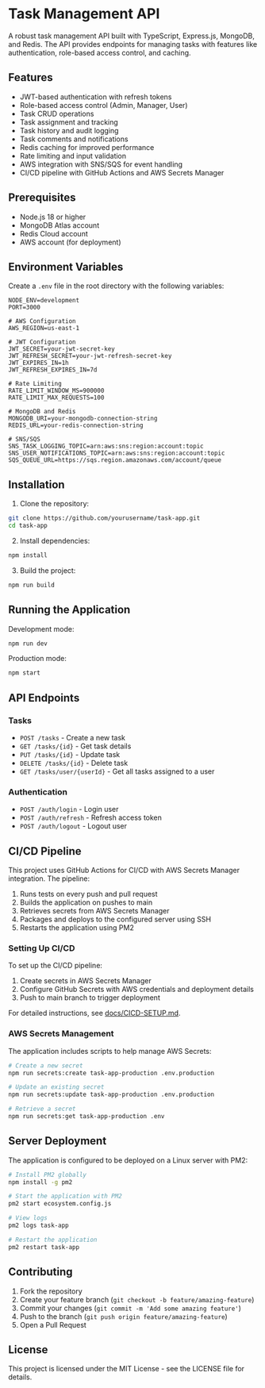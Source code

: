 # Task Management API

A robust task management API built with TypeScript, Express.js, MongoDB, and Redis. The API provides endpoints for managing tasks with features like authentication, role-based access control, and caching.

## Features

- JWT-based authentication with refresh tokens
- Role-based access control (Admin, Manager, User)
- Task CRUD operations
- Task assignment and tracking
- Task history and audit logging
- Task comments and notifications
- Redis caching for improved performance
- Rate limiting and input validation
- AWS integration with SNS/SQS for event handling
- CI/CD pipeline with GitHub Actions and AWS Secrets Manager

## Prerequisites

- Node.js 18 or higher
- MongoDB Atlas account
- Redis Cloud account
- AWS account (for deployment)

## Environment Variables

Create a `.env` file in the root directory with the following variables:

```env
NODE_ENV=development
PORT=3000

# AWS Configuration
AWS_REGION=us-east-1

# JWT Configuration
JWT_SECRET=your-jwt-secret-key
JWT_REFRESH_SECRET=your-jwt-refresh-secret-key
JWT_EXPIRES_IN=1h
JWT_REFRESH_EXPIRES_IN=7d

# Rate Limiting
RATE_LIMIT_WINDOW_MS=900000
RATE_LIMIT_MAX_REQUESTS=100

# MongoDB and Redis
MONGODB_URI=your-mongodb-connection-string
REDIS_URL=your-redis-connection-string

# SNS/SQS
SNS_TASK_LOGGING_TOPIC=arn:aws:sns:region:account:topic
SNS_USER_NOTIFICATIONS_TOPIC=arn:aws:sns:region:account:topic
SQS_QUEUE_URL=https://sqs.region.amazonaws.com/account/queue
```

## Installation

1. Clone the repository:
```bash
git clone https://github.com/yourusername/task-app.git
cd task-app
```

2. Install dependencies:
```bash
npm install
```

3. Build the project:
```bash
npm run build
```

## Running the Application

Development mode:
```bash
npm run dev
```

Production mode:
```bash
npm start
```

## API Endpoints

### Tasks

- `POST /tasks` - Create a new task
- `GET /tasks/{id}` - Get task details
- `PUT /tasks/{id}` - Update task
- `DELETE /tasks/{id}` - Delete task
- `GET /tasks/user/{userId}` - Get all tasks assigned to a user

### Authentication

- `POST /auth/login` - Login user
- `POST /auth/refresh` - Refresh access token
- `POST /auth/logout` - Logout user

## CI/CD Pipeline

This project uses GitHub Actions for CI/CD with AWS Secrets Manager integration. The pipeline:

1. Runs tests on every push and pull request
2. Builds the application on pushes to main
3. Retrieves secrets from AWS Secrets Manager
4. Packages and deploys to the configured server using SSH
5. Restarts the application using PM2

### Setting Up CI/CD

To set up the CI/CD pipeline:

1. Create secrets in AWS Secrets Manager
2. Configure GitHub Secrets with AWS credentials and deployment details
3. Push to main branch to trigger deployment

For detailed instructions, see [docs/CICD-SETUP.md](docs/CICD-SETUP.md).

### AWS Secrets Management

The application includes scripts to help manage AWS Secrets:

```bash
# Create a new secret
npm run secrets:create task-app-production .env.production

# Update an existing secret
npm run secrets:update task-app-production .env.production

# Retrieve a secret
npm run secrets:get task-app-production .env
```

## Server Deployment

The application is configured to be deployed on a Linux server with PM2:

```bash
# Install PM2 globally
npm install -g pm2

# Start the application with PM2
pm2 start ecosystem.config.js

# View logs
pm2 logs task-app

# Restart the application
pm2 restart task-app
```

## Contributing

1. Fork the repository
2. Create your feature branch (`git checkout -b feature/amazing-feature`)
3. Commit your changes (`git commit -m 'Add some amazing feature'`)
4. Push to the branch (`git push origin feature/amazing-feature`)
5. Open a Pull Request

## License

This project is licensed under the MIT License - see the LICENSE file for details.